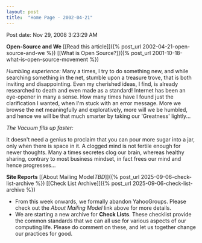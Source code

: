 ```yaml
---
layout: post
title:  "Home Page - 2002-04-21"
---
```


Post date: Nov 29, 2008 3:23:29 AM

**Open-Source and We** [[Read this article]]({% post_url 2002-04-21-open-source-and-we %}) [[What is Open Source?]]({% post_url 2001-10-18-what-is-open-source-movement %})

_Humbling experience:_ Many a times, I try to do something new, and while searching something in the net, stumble upon a treasure trove, that is both inviting and disappointing. Even my cherished ideas, I find, is already researched to death and even made as a standard! Internet has been an eye-opener in many a sense. How many times have I found just the clarification I wanted, when I'm stuck with an error message. More we browse the net meaningfully and exploratively, more will we be humbled, and hence we will be that much smarter by taking our 'Greatness' lightly...

_The Vacuum fills up faster:_

It doesn't need a genius to proclaim that you can pour more sugar into a jar, only when there is space in it. A clogged mind is not fertile enough for newer thoughts. Many a times secretes clog our brain, whereas healthy sharing, contrary to most business mindset, in fact frees our mind and hence progresses...

**Site Reports** [[About Mailing Model*TBD*]]({% post_url 2025-09-06-check-list-archive %}) [[Check List Archive]]({% post_url 2025-09-06-check-list-archive %})

- From this week onwards, we formally abandon YahooGroups. Please check out the _About Mailing Model_ link above for more details.
- We are starting a new archive for **Check Lists**. These checklist provide the common standards that we can all use for various aspects of our computing life. Please do comment on these, and let us together change our practices for good.

